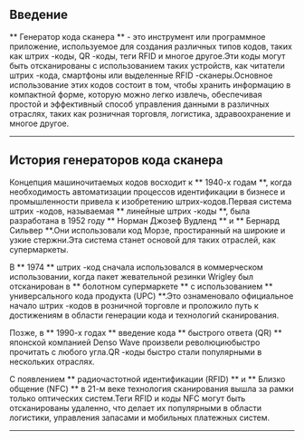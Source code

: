 ## Введение
** Генератор кода сканера ** - это инструмент или программное приложение, используемое для создания различных типов кодов, таких как штрих -коды, QR -коды, теги RFID и многое другое.Эти коды могут быть отсканированы с использованием таких устройств, как читатели штрих -кода, смартфоны или выделенные RFID -сканеры.Основное использование этих кодов состоит в том, чтобы хранить информацию в компактной форме, которую можно легко извлечь, обеспечивая простой и эффективный способ управления данными в различных отраслях, таких как розничная торговля, логистика, здравоохранение и многое другое.

---

## История генераторов кода сканера

Концепция машиночитаемых кодов восходит к ** 1940-х годам **, когда необходимость автоматизации процессов идентификации в бизнесе и промышленности привела к изобретению штрих-кодов.Первая система штрих -кодов, называемая ** линейные штрих -коды **, была разработана в 1952 году ** Норман Джозеф Вудленд ** и ** Бернард Сильвер **.Они использовали код Морзе, простиранный на широкие и узкие стержни.Эта система станет основой для таких отраслей, как супермаркеты.

В ** 1974 ** штрих -код сначала использовался в коммерческом использовании, когда пакет жевательной резинки Wrigley был отсканирован в ** болотном супермаркете ** с использованием ** универсального кода продукта (UPC) **.Это ознаменовало официальное начало штрих -кодов в розничной торговле и проложило путь к достижениям в области генерации кода и технологий сканирования.

Позже, в ** 1990-х годах ** введение кода ** быстрого ответа (QR) ** японской компанией Denso Wave произвели революциюбыстро прочитать с любого угла.QR -коды быстро стали популярными в нескольких отраслях.

С появлением ** радиочастотной идентификации (RFID) ** и ** Близко общение (NFC) ** в 21-м веке технология сканирования вышла за рамки только оптических систем.Теги RFID и коды NFC могут быть отсканированы удаленно, что делает их популярными в области логистики, управления запасами и мобильных платежных систем.

---